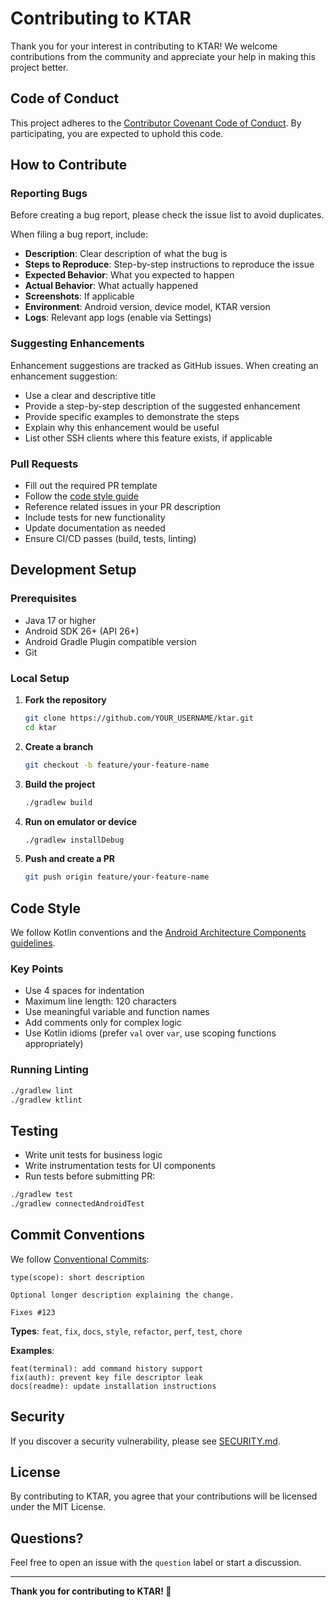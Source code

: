# Contributing to KTAR

Thank you for your interest in contributing to KTAR! We welcome contributions from the community and appreciate your help in making this project better.

## Code of Conduct

This project adheres to the [Contributor Covenant Code of Conduct](CODE_OF_CONDUCT.md). By participating, you are expected to uphold this code.

## How to Contribute

### Reporting Bugs

Before creating a bug report, please check the issue list to avoid duplicates.

When filing a bug report, include:
- **Description**: Clear description of what the bug is
- **Steps to Reproduce**: Step-by-step instructions to reproduce the issue
- **Expected Behavior**: What you expected to happen
- **Actual Behavior**: What actually happened
- **Screenshots**: If applicable
- **Environment**: Android version, device model, KTAR version
- **Logs**: Relevant app logs (enable via Settings)

### Suggesting Enhancements

Enhancement suggestions are tracked as GitHub issues. When creating an enhancement suggestion:
- Use a clear and descriptive title
- Provide a step-by-step description of the suggested enhancement
- Provide specific examples to demonstrate the steps
- Explain why this enhancement would be useful
- List other SSH clients where this feature exists, if applicable

### Pull Requests

- Fill out the required PR template
- Follow the [code style guide](#code-style)
- Reference related issues in your PR description
- Include tests for new functionality
- Update documentation as needed
- Ensure CI/CD passes (build, tests, linting)

## Development Setup

### Prerequisites

- Java 17 or higher
- Android SDK 26+ (API 26+)
- Android Gradle Plugin compatible version
- Git

### Local Setup

1. **Fork the repository**
   ```bash
   git clone https://github.com/YOUR_USERNAME/ktar.git
   cd ktar
   ```

2. **Create a branch**
   ```bash
   git checkout -b feature/your-feature-name
   ```

3. **Build the project**
   ```bash
   ./gradlew build
   ```

4. **Run on emulator or device**
   ```bash
   ./gradlew installDebug
   ```

5. **Push and create a PR**
   ```bash
   git push origin feature/your-feature-name
   ```

## Code Style

We follow Kotlin conventions and the [Android Architecture Components guidelines](https://developer.android.com/jetpack).

### Key Points

- Use 4 spaces for indentation
- Maximum line length: 120 characters
- Use meaningful variable and function names
- Add comments only for complex logic
- Use Kotlin idioms (prefer `val` over `var`, use scoping functions appropriately)

### Running Linting

```bash
./gradlew lint
./gradlew ktlint
```

## Testing

- Write unit tests for business logic
- Write instrumentation tests for UI components
- Run tests before submitting PR:

```bash
./gradlew test
./gradlew connectedAndroidTest
```

## Commit Conventions

We follow [Conventional Commits](https://www.conventionalcommits.org/):

```
type(scope): short description

Optional longer description explaining the change.

Fixes #123
```

**Types**: `feat`, `fix`, `docs`, `style`, `refactor`, `perf`, `test`, `chore`

**Examples**:
```
feat(terminal): add command history support
fix(auth): prevent key file descriptor leak
docs(readme): update installation instructions
```

## Security

If you discover a security vulnerability, please see [SECURITY.md](SECURITY.md).

## License

By contributing to KTAR, you agree that your contributions will be licensed under the MIT License.

## Questions?

Feel free to open an issue with the `question` label or start a discussion.

---

**Thank you for contributing to KTAR! 🚀**
